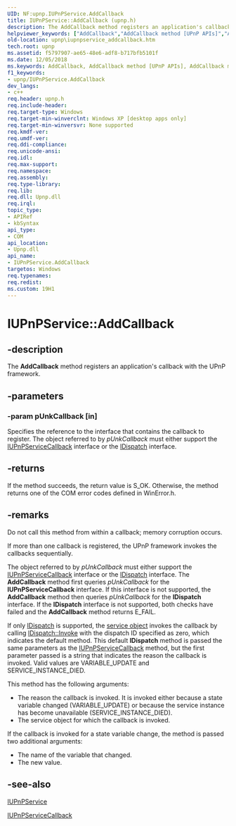 ```yaml
---
UID: NF:upnp.IUPnPService.AddCallback
title: IUPnPService::AddCallback (upnp.h)
description: The AddCallback method registers an application's callback with the UPnP framework.
helpviewer_keywords: ["AddCallback","AddCallback method [UPnP APIs]","AddCallback method [UPnP APIs]","IUPnPService interface","IUPnPService interface [UPnP APIs]","AddCallback method","IUPnPService.AddCallback","IUPnPService::AddCallback","_upnp_iupnpservice_addcallback","upnp.iupnpservice_addcallback","upnp/IUPnPService::AddCallback"]
old-location: upnp\iupnpservice_addcallback.htm
tech.root: upnp
ms.assetid: f5797907-ae65-48e6-adf8-b717bfb5101f
ms.date: 12/05/2018
ms.keywords: AddCallback, AddCallback method [UPnP APIs], AddCallback method [UPnP APIs],IUPnPService interface, IUPnPService interface [UPnP APIs],AddCallback method, IUPnPService.AddCallback, IUPnPService::AddCallback, _upnp_iupnpservice_addcallback, upnp.iupnpservice_addcallback, upnp/IUPnPService::AddCallback
f1_keywords:
- upnp/IUPnPService.AddCallback
dev_langs:
- c++
req.header: upnp.h
req.include-header: 
req.target-type: Windows
req.target-min-winverclnt: Windows XP [desktop apps only]
req.target-min-winversvr: None supported
req.kmdf-ver: 
req.umdf-ver: 
req.ddi-compliance: 
req.unicode-ansi: 
req.idl: 
req.max-support: 
req.namespace: 
req.assembly: 
req.type-library: 
req.lib: 
req.dll: Upnp.dll
req.irql: 
topic_type:
- APIRef
- kbSyntax
api_type:
- COM
api_location:
- Upnp.dll
api_name:
- IUPnPService.AddCallback
targetos: Windows
req.typenames: 
req.redist: 
ms.custom: 19H1
---
```


# IUPnPService::AddCallback


## -description


The 
<b>AddCallback</b> method registers an application's callback with the UPnP framework.


## -parameters




### -param pUnkCallback [in]

Specifies the reference to the interface that contains the callback to register. The object referred to by <i>pUnkCallback</i> must either support the 
<a href="https://docs.microsoft.com/windows/desktop/api/upnp/nn-upnp-iupnpservicecallback">IUPnPServiceCallback</a> interface or the <a href="https://docs.microsoft.com/previous-versions/windows/desktop/api/oaidl/nn-oaidl-idispatch">IDispatch</a> interface.


## -returns



If the method succeeds, the return value is S_OK. Otherwise, the method returns one of the COM error codes defined in WinError.h.




## -remarks



Do not call this method from within a callback; memory corruption occurs.

If more than one callback is registered, the UPnP framework invokes the callbacks sequentially.

The object referred to by <i>pUnkCallback</i> must either support the 
<a href="https://docs.microsoft.com/windows/desktop/api/upnp/nn-upnp-iupnpservicecallback">IUPnPServiceCallback</a> interface or the <a href="https://docs.microsoft.com/previous-versions/windows/desktop/api/oaidl/nn-oaidl-idispatch">IDispatch</a> interface. The 
<b>AddCallback</b> method first queries <i>pUnkCallback</i> for the 
<b>IUPnPServiceCallback</b> interface. If this interface is not supported, the 
<b>AddCallback</b> method then queries <i>pUnkCallback</i> for the <b>IDispatch</b> interface. If the <b>IDispatch</b> interface is not supported, both checks have failed and the 
<b>AddCallback</b> method returns E_FAIL.

If only <a href="https://docs.microsoft.com/previous-versions/windows/desktop/api/oaidl/nn-oaidl-idispatch">IDispatch</a> is supported, the <a href="https://docs.microsoft.com/windows/desktop/UPnP/s-gly">service object</a> invokes the callback by calling <a href="https://docs.microsoft.com/previous-versions/windows/desktop/api/oaidl/nf-oaidl-idispatch-invoke">IDispatch::Invoke</a> with the dispatch ID specified as zero, which indicates the default method. This default <b>IDispatch</b> method is passed the same parameters as the 
<a href="https://docs.microsoft.com/windows/desktop/api/upnp/nn-upnp-iupnpservicecallback">IUPnPServiceCallback</a> method, but the first parameter passed is a string that indicates the reason the callback is invoked. Valid values are VARIABLE_UPDATE and SERVICE_INSTANCE_DIED.


This method has the following arguments:

<ul>
<li>The reason the callback is invoked. It is invoked either because a state variable changed (VARIABLE_UPDATE) or because the service instance has become unavailable (SERVICE_INSTANCE_DIED).</li>
<li>The service object for which the callback is invoked.</li>
</ul>



If the callback is invoked for a state variable change, the method is passed two additional arguments:

<ul>
<li>The name of the variable that changed.</li>
<li>The new value.</li>
</ul>





## -see-also




<a href="https://docs.microsoft.com/windows/desktop/api/upnp/nn-upnp-iupnpservice">IUPnPService</a>



<a href="https://docs.microsoft.com/windows/desktop/api/upnp/nn-upnp-iupnpservicecallback">IUPnPServiceCallback</a>
 

 

